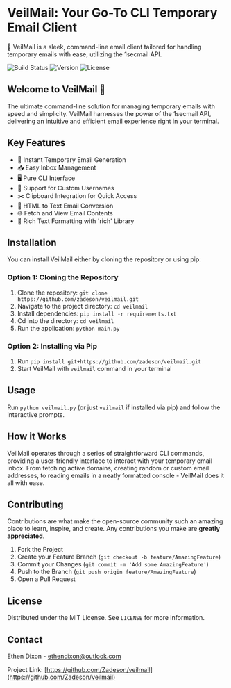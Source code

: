 # VeilMail: Your Go-To CLI Temporary Email Client

🚀 VeilMail is a sleek, command-line email client tailored for handling temporary emails with ease, utilizing the 1secmail API.

![Build Status](https://img.shields.io/badge/build-passing-brightgreen.svg)
![Version](https://img.shields.io/badge/version-1.0.0-blue.svg)
![License](https://img.shields.io/badge/license-MIT-green.svg)

## Welcome to VeilMail 🌟

The ultimate command-line solution for managing temporary emails with speed and simplicity. VeilMail harnesses the power of the 1secmail API, delivering an intuitive and efficient email experience right in your terminal.

## Key Features

- 📩 Instant Temporary Email Generation
- 📥 Easy Inbox Management
- 🖥️ Pure CLI Interface
- 📑 Support for Custom Usernames
- ✂️ Clipboard Integration for Quick Access
- 📖 HTML to Text Email Conversion
- 🌐 Fetch and View Email Contents
- 🎨 Rich Text Formatting with 'rich' Library

## Installation

You can install VeilMail either by cloning the repository or using pip:

### Option 1: Cloning the Repository

1. Clone the repository: `git clone https://github.com/zadeson/veilmail.git`
2. Navigate to the project directory: `cd veilmail`
3. Install dependencies: `pip install -r requirements.txt`
4. Cd into the directory: `cd veilmail`
5. Run the application: `python main.py`

### Option 2: Installing via Pip

1. Run `pip install git+https://github.com/zadeson/veilmail.git`
2. Start VeilMail with `veilmail` command in your terminal

## Usage

Run `python veilmail.py` (or just `veilmail` if installed via pip) and follow the interactive prompts.

## How it Works

VeilMail operates through a series of straightforward CLI commands, providing a user-friendly interface to interact with your temporary email inbox. From fetching active domains, creating random or custom email addresses, to reading emails in a neatly formatted console - VeilMail does it all with ease.

## Contributing

Contributions are what make the open-source community such an amazing place to learn, inspire, and create. Any contributions you make are **greatly appreciated**.

1. Fork the Project
2. Create your Feature Branch (`git checkout -b feature/AmazingFeature`)
3. Commit your Changes (`git commit -m 'Add some AmazingFeature'`)
4. Push to the Branch (`git push origin feature/AmazingFeature`)
5. Open a Pull Request

## License

Distributed under the MIT License. See `LICENSE` for more information.

## Contact
Ethen Dixon - ethendixon@outlook.com

Project Link: [https://github.com/Zadeson/veilmail](https://github.com/Zadeson/veilmail)
